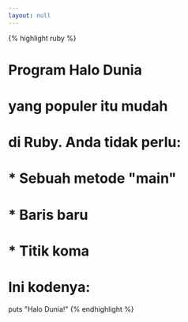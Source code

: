 ```yaml
---
layout: null
---
```


{% highlight ruby %}
# Program Halo Dunia
# yang populer itu mudah
# di Ruby. Anda tidak perlu:
#
# * Sebuah metode "main"
# * Baris baru
# * Titik koma
#
# Ini kodenya:

puts "Halo Dunia!"
{% endhighlight %}
